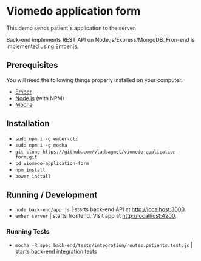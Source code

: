 # Viomedo application form

This demo sends patient`s application to the server.

Back-end implements REST API on Node.js/Express/MongoDB.
Fron-end is implemented using Ember.js.

## Prerequisites

You will need the following things properly installed on your computer.

* [Ember](http://emberjs.com)
* [Node.js](http://nodejs.org/) (with NPM)
* [Mocha](https://mochajs.org-cli.com/)

## Installation

* `sudo npm i -g ember-cli`
* `sudo npm i -g mocha`
* `git clone https://github.com/vladbagmet/viomedo-application-form.git`
* `cd viomedo-application-form`
* `npm install`
* `bower install`

## Running / Development
* `node back-end/app.js` | starts back-end API at [http://localhost:3000](http://localhost:3000).
* `ember server` | starts frontend. Visit app at [http://localhost:4200](http://localhost:4200).

### Running Tests

* `mocha -R spec back-end/tests/integration/routes.patients.test.js` | starts back-end integration tests

